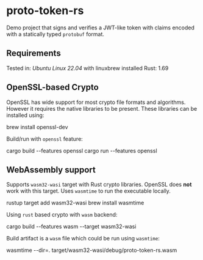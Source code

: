 # proto-token-rs

Demo project that signs and verifies a JWT-like token with claims encoded with a statically typed `protobuf` format.

## Requirements

Tested in: _Ubuntu Linux 22.04_ with linuxbrew installed
Rust: 1.69

## OpenSSL-based Crypto

OpenSSL has wide support for most crypto file formats and algorithms. However it requires the native libraries to be present. These libraries can be installed using:

   brew install openssl-dev

Build/run with `openssl` feature:

   cargo build --features openssl
   cargo run --features openssl

## WebAssembly support

Supports `wasm32-wasi` target with Rust crypto libraries. OpenSSL does **not** work with this target. Uses `wasmtime` to run the executable locally.

   rustup target add wasm32-wasi
   brew install wasmtime

Using `rust` based crypto with `wasm` backend:

   cargo build --features wasm --target wasm32-wasi

Build artifact is a `wasm` file which could be run using `wasmtime`:

   wasmtime --dir=. target/wasm32-wasi/debug/proto-token-rs.wasm
